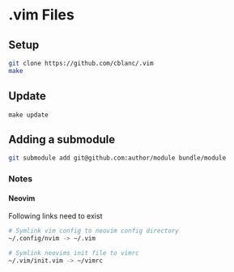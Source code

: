 # .vim Files

## Setup

```bash
git clone https://github.com/cblanc/.vim
make
```

## Update

```
make update
```

## Adding a submodule

```bash
git submodule add git@github.com:author/module bundle/module
```

### Notes

#### Neovim

Following links need to exist

```bash
# Symlink vim config to neovim config directory 
~/.config/nvim -> ~/.vim

# Symlink neovims init file to vimrc
~/.vim/init.vim -> ~/vimrc
```

